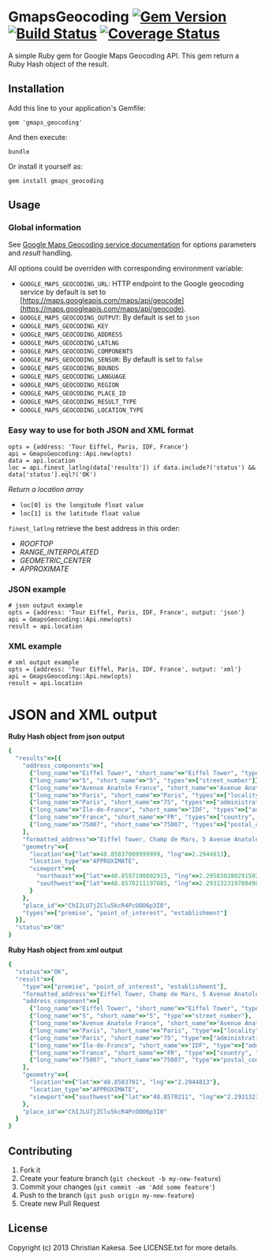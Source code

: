 # GmapsGeocoding [![Gem Version](https://badge.fury.io/rb/gmaps_geocoding.svg)](http://badge.fury.io/rb/gmaps_geocoding) [![Build Status](https://travis-ci.org/fenicks/gmaps_geocoding.svg?branch=master)](https://travis-ci.org/fenicks/gmaps_geocoding) [![Coverage Status](https://coveralls.io/repos/fenicks/gmaps_geocoding/badge.svg?branch=master&service=github)](https://coveralls.io/github/fenicks/gmaps_geocoding?branch=master)

A simple Ruby gem for Google Maps Geocoding API.
This gem return a Ruby Hash object of the result.

## Installation

Add this line to your application's Gemfile:

    gem 'gmaps_geocoding'

And then execute:

    bundle

Or install it yourself as:

    gem install gmaps_geocoding

## Usage
### Global information

See [Google Maps Geocoding service documentation](https://developers.google.com/maps/documentation/geocoding/) for options parameters and *result* handling.

All options could be overriden with corresponding environment variable:

* `GOOGLE_MAPS_GEOCODING_URL`: HTTP endpoint to the Google geocoding service by default is set to [https://maps.googleapis.com/maps/api/geocode](https://maps.googleapis.com/maps/api/geocode).
* `GOOGLE_MAPS_GEOCODING_OUTPUT`: By default is set to `json`
* `GOOGLE_MAPS_GEOCODING_KEY`
* `GOOGLE_MAPS_GEOCODING_ADDRESS`
* `GOOGLE_MAPS_GEOCODING_LATLNG`
* `GOOGLE_MAPS_GEOCODING_COMPONENTS`
* `GOOGLE_MAPS_GEOCODING_SENSOR`: By default is set to `false`
* `GOOGLE_MAPS_GEOCODING_BOUNDS`
* `GOOGLE_MAPS_GEOCODING_LANGUAGE`
* `GOOGLE_MAPS_GEOCODING_REGION`
* `GOOGLE_MAPS_GEOCODING_PLACE_ID`
* `GOOGLE_MAPS_GEOCODING_RESULT_TYPE`
* `GOOGLE_MAPS_GEOCODING_LOCATION_TYPE`

### Easy way to use for both JSON and XML format

    opts = {address: 'Tour Eiffel, Paris, IDF, France'}
    api = GmapsGeocoding::Api.new(opts)
    data = api.location
    loc = api.finest_latlng(data['results']) if data.include?('status') && data['status'].eql?('OK')

_Return a location array_

* `loc[0] is the longitude float value`
* `loc[1] is the latitude float value`

`finest_latlng` retrieve the best address in this order:

* _ROOFTOP_
* _RANGE_INTERPOLATED_
* _GEOMETRIC_CENTER_
* _APPROXIMATE_

### JSON example

    # json output example
    opts = {address: 'Tour Eiffel, Paris, IDF, France', output: 'json'}
    api = GmapsGeocoding::Api.new(opts)
    result = api.location

### XML example

    # xml output example
    opts = {address: 'Tour Eiffel, Paris, IDF, France', output: 'xml'}
    api = GmapsGeocoding::Api.new(opts)
    result = api.location

# JSON and XML output

**Ruby Hash object from json output**

```ruby
{
  "results"=>[{
    "address_components"=>[
      {"long_name"=>"Eiffel Tower", "short_name"=>"Eiffel Tower", "types"=>["point_of_interest", "establishment"]},
      {"long_name"=>"5", "short_name"=>"5", "types"=>["street_number"]},
      {"long_name"=>"Avenue Anatole France", "short_name"=>"Avenue Anatole France", "types"=>["route"]},
      {"long_name"=>"Paris", "short_name"=>"Paris", "types"=>["locality", "political"]},
      {"long_name"=>"Paris", "short_name"=>"75", "types"=>["administrative_area_level_2", "political"]},
      {"long_name"=>"Île-de-France", "short_name"=>"IDF", "types"=>["administrative_area_level_1", "political"]},
      {"long_name"=>"France", "short_name"=>"FR", "types"=>["country", "political"]},
      {"long_name"=>"75007", "short_name"=>"75007", "types"=>["postal_code"]}
    ],
    "formatted_address"=>"Eiffel Tower, Champ de Mars, 5 Avenue Anatole France, 75007 Paris, France",
    "geometry"=>{
      "location"=>{"lat"=>48.85837009999999, "lng"=>2.2944813},
      "location_type"=>"APPROXIMATE", 
      "viewport"=>{
        "northeast"=>{"lat"=>48.8597190802915, "lng"=>2.295830280291502}, 
        "southwest"=>{"lat"=>48.8570211197085, "lng"=>2.293132319708498}
      }
    },
    "place_id"=>"ChIJLU7jZClu5kcR4PcOOO6p3I0",
    "types"=>["premise", "point_of_interest", "establishment"]
  }],
  "status"=>"OK"
}
```

**Ruby Hash object from xml output**

```ruby
{
  "status"=>"OK", 
  "result"=>{
    "type"=>["premise", "point_of_interest", "establishment"],
    "formatted_address"=>"Eiffel Tower, Champ de Mars, 5 Avenue Anatole France, 75007 Paris, France",
    "address_component"=>[
      {"long_name"=>"Eiffel Tower", "short_name"=>"Eiffel Tower", "type"=>["point_of_interest", "establishment"]},
      {"long_name"=>"5", "short_name"=>"5", "type"=>"street_number"},
      {"long_name"=>"Avenue Anatole France", "short_name"=>"Avenue Anatole France", "type"=>"route"},
      {"long_name"=>"Paris", "short_name"=>"Paris", "type"=>["locality", "political"]},
      {"long_name"=>"Paris", "short_name"=>"75", "type"=>["administrative_area_level_2", "political"]},
      {"long_name"=>"Île-de-France", "short_name"=>"IDF", "type"=>["administrative_area_level_1", "political"]},
      {"long_name"=>"France", "short_name"=>"FR", "type"=>["country", "political"]},
      {"long_name"=>"75007", "short_name"=>"75007", "type"=>"postal_code"}
    ],
    "geometry"=>{
      "location"=>{"lat"=>"48.8583701", "lng"=>"2.2944813"},
      "location_type"=>"APPROXIMATE",
      "viewport"=>{"southwest"=>{"lat"=>"48.8570211", "lng"=>"2.2931323"}, "northeast"=>{"lat"=>"48.8597191", "lng"=>"2.2958303"}}
    },
    "place_id"=>"ChIJLU7jZClu5kcR4PcOOO6p3I0"
  }
}
```

## Contributing

1. Fork it
2. Create your feature branch (`git checkout -b my-new-feature`)
3. Commit your changes (`git commit -am 'Add some feature'`)
4. Push to the branch (`git push origin my-new-feature`)
5. Create new Pull Request

## License

Copyright (c) 2013 Christian Kakesa. See LICENSE.txt for more details.
